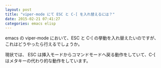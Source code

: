 ```yaml
---
layout: post
title: "viper-mode にて ESC と C-[ を入れ替えるには？"
date: 2015-02-21 07:41:27
categories: emacs elisp
---
```

<p>emacs の viper-mode において、ESC と C-[ の挙動を入れ替えたいのですが、これはどうやったら行えるでしょうか。</p>

<p>現状では、 ESC は挿入モードからコマンドモードへ戻る動作をしていて、C-[ はメタキーの代わり的な動作をしています。</p>
